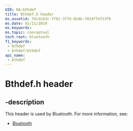 ```yaml
---
UID: NA:bthdef
title: Bthdef.h header
ms.assetid: 74cdc63c-7f61-3f7d-814b-f814f7ef23fb
ms.date: 01/11/2019
ms.keywords: 
ms.topic: conceptual
tech.root: bluetooth
f1_keywords:
 - bthdef
 - bthdef/bthdef
api_name:
 - bthdef
---
```


# Bthdef.h header


## -description

This header is used by Bluetooth. For more information, see:

- [Bluetooth](../_bluetooth/index.md)


